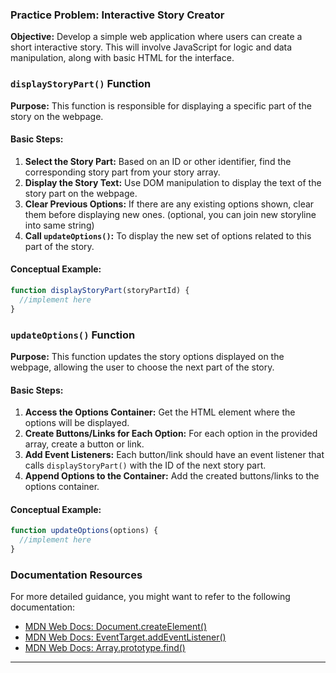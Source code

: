 ### Practice Problem: Interactive Story Creator

**Objective:** Develop a simple web application where users can create a short interactive story. This will involve JavaScript for logic and data manipulation, along with basic HTML for the interface.

### `displayStoryPart()` Function

**Purpose:** This function is responsible for displaying a specific part of the story on the webpage.

#### Basic Steps:
1. **Select the Story Part:** Based on an ID or other identifier, find the corresponding story part from your story array.
2. **Display the Story Text:** Use DOM manipulation to display the text of the story part on the webpage.
3. **Clear Previous Options:** If there are any existing options shown, clear them before displaying new ones. (optional, you can join new storyline into same string)
4. **Call `updateOptions()`:** To display the new set of options related to this part of the story.

#### Conceptual Example:
```javascript
function displayStoryPart(storyPartId) {
  //implement here
}
```

### `updateOptions()` Function

**Purpose:** This function updates the story options displayed on the webpage, allowing the user to choose the next part of the story.

#### Basic Steps:
1. **Access the Options Container:** Get the HTML element where the options will be displayed.
2. **Create Buttons/Links for Each Option:** For each option in the provided array, create a button or link.
3. **Add Event Listeners:** Each button/link should have an event listener that calls `displayStoryPart()` with the ID of the next story part.
4. **Append Options to the Container:** Add the created buttons/links to the options container.

#### Conceptual Example:
```javascript
function updateOptions(options) {
  //implement here
}
```

### Documentation Resources

For more detailed guidance, you might want to refer to the following documentation:
- [MDN Web Docs: Document.createElement()](https://developer.mozilla.org/en-US/docs/Web/API/Document/createElement)
- [MDN Web Docs: EventTarget.addEventListener()](https://developer.mozilla.org/en-US/docs/Web/API/EventTarget/addEventListener)
- [MDN Web Docs: Array.prototype.find()](https://developer.mozilla.org/en-US/docs/Web/JavaScript/Reference/Global_Objects/Array/find)

---
